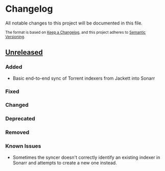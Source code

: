 # Changelog

All notable changes to this project will be documented in this file.

<small>

The format is based on [Keep a Changelog](https://keepachangelog.com/en/1.0.0/),
and this project adheres to [Semantic Versioning](https://semver.org/spec/v2.0.0.html).

</small>

## [Unreleased]

### Added

- Basic end-to-end sync of Torrent indexers from Jackett into Sonarr

### Fixed

### Changed

### Deprecated

### Removed

### Known Issues

- Sometimes the syncer doesn't correctly identify an existing indexer in
  Sonarr and attempts to create a new one instead.

[Unreleased]: https://github.com/bjeanes/indexer-sync/tree/HEAD
